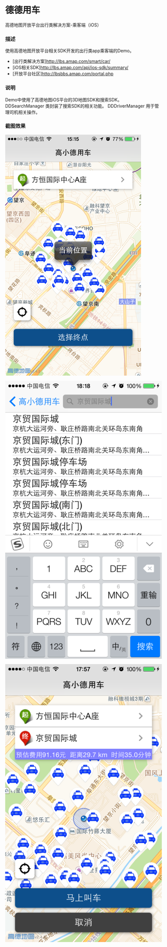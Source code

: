 德德用车
=======
高德地图开放平台出行类解决方案-乘客端（iOS）

### 描述

使用高德地图开放平台相关SDK开发的出行类app乘客端的Demo。

- [出行类解决方案]http://lbs.amap.com/smart/car/
- [iOS相关SDK]http://lbs.amap.com/api/ios-sdk/summary/
- [开放平台社区]http://lbsbbs.amap.com/portal.php


### 说明

Demo中使用了高德地图iOS平台的3D地图SDK和搜索SDK。
DDSearchManager 类封装了搜索SDK的相关功能。
DDDriverManager 用于管理司机相关操作。


### 截图效果

![start](snapshots/start.png)

![search](snapshots/search.png)

![end](snapshots/end.png)
